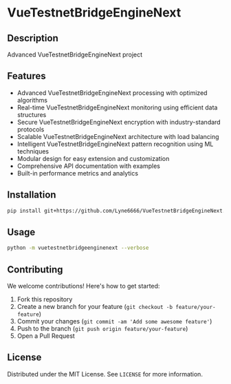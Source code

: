 # VueTestnetBridgeEngineNext

## Description

Advanced VueTestnetBridgeEngineNext project

## Features

- Advanced VueTestnetBridgeEngineNext processing with optimized algorithms
- Real-time VueTestnetBridgeEngineNext monitoring using efficient data structures
- Secure VueTestnetBridgeEngineNext encryption with industry-standard protocols
- Scalable VueTestnetBridgeEngineNext architecture with load balancing
- Intelligent VueTestnetBridgeEngineNext pattern recognition using ML techniques
- Modular design for easy extension and customization
- Comprehensive API documentation with examples
- Built-in performance metrics and analytics
## Installation

```bash
pip install git+https://github.com/Lyne6666/VueTestnetBridgeEngineNext.git
```

## Usage

```bash
python -m vuetestnetbridgeenginenext --verbose
```

## Contributing

We welcome contributions! Here's how to get started:

1. Fork this repository
2. Create a new branch for your feature (`git checkout -b feature/your-feature`)
3. Commit your changes (`git commit -am 'Add some awesome feature'`)
4. Push to the branch (`git push origin feature/your-feature`)
5. Open a Pull Request

## License

Distributed under the MIT License. See `LICENSE` for more information.
